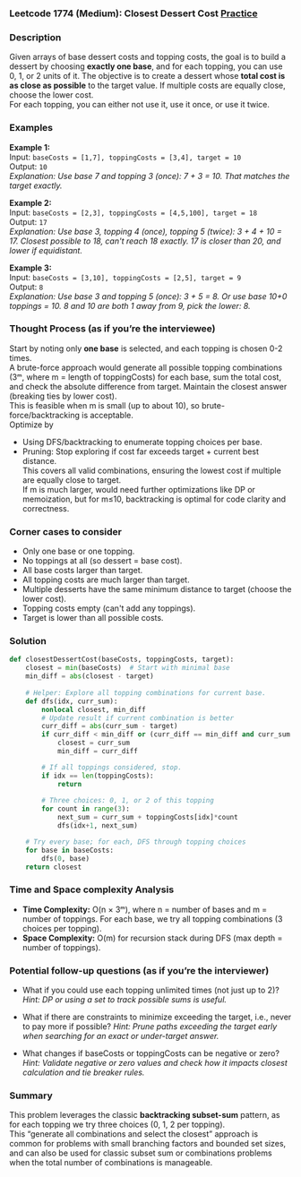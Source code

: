 ### Leetcode 1774 (Medium): Closest Dessert Cost [Practice](https://leetcode.com/problems/closest-dessert-cost)

### Description  
Given arrays of base dessert costs and topping costs, the goal is to build a dessert by choosing **exactly one base**, and for each topping, you can use 0, 1, or 2 units of it. The objective is to create a dessert whose **total cost is as close as possible** to the target value. If multiple costs are equally close, choose the lower cost.  
For each topping, you can either not use it, use it once, or use it twice.

### Examples  

**Example 1:**  
Input: `baseCosts = [1,7], toppingCosts = [3,4], target = 10`  
Output: `10`  
*Explanation: Use base 7 and topping 3 (once): 7 + 3 = 10. That matches the target exactly.*

**Example 2:**  
Input: `baseCosts = [2,3], toppingCosts = [4,5,100], target = 18`  
Output: `17`  
*Explanation: Use base 3, topping 4 (once), topping 5 (twice): 3 + 4 + 10 = 17. Closest possible to 18, can't reach 18 exactly. 17 is closer than 20, and lower if equidistant.*

**Example 3:**  
Input: `baseCosts = [3,10], toppingCosts = [2,5], target = 9`  
Output: `8`  
*Explanation: Use base 3 and topping 5 (once): 3 + 5 = 8. Or use base 10+0 toppings = 10. 8 and 10 are both 1 away from 9, pick the lower: 8.*

### Thought Process (as if you’re the interviewee)  
Start by noting only **one base** is selected, and each topping is chosen 0-2 times.  
A brute-force approach would generate all possible topping combinations (3ᵐ, where m = length of toppingCosts) for each base, sum the total cost, and check the absolute difference from target. Maintain the closest answer (breaking ties by lower cost).  
This is feasible when m is small (up to about 10), so brute-force/backtracking is acceptable.  
Optimize by  
- Using DFS/backtracking to enumerate topping choices per base.
- Pruning: Stop exploring if cost far exceeds target + current best distance.  
This covers all valid combinations, ensuring the lowest cost if multiple are equally close to target.  
If m is much larger, would need further optimizations like DP or memoization, but for m≤10, backtracking is optimal for code clarity and correctness.

### Corner cases to consider  
- Only one base or one topping.
- No toppings at all (so dessert = base cost).
- All base costs larger than target.
- All topping costs are much larger than target.
- Multiple desserts have the same minimum distance to target (choose the lower cost).
- Topping costs empty (can't add any toppings).
- Target is lower than all possible costs.

### Solution

```python
def closestDessertCost(baseCosts, toppingCosts, target):
    closest = min(baseCosts)  # Start with minimal base
    min_diff = abs(closest - target)
    
    # Helper: Explore all topping combinations for current base.
    def dfs(idx, curr_sum):
        nonlocal closest, min_diff
        # Update result if current combination is better
        curr_diff = abs(curr_sum - target)
        if curr_diff < min_diff or (curr_diff == min_diff and curr_sum < closest):
            closest = curr_sum
            min_diff = curr_diff

        # If all toppings considered, stop.
        if idx == len(toppingCosts):
            return
        
        # Three choices: 0, 1, or 2 of this topping
        for count in range(3):
            next_sum = curr_sum + toppingCosts[idx]*count
            dfs(idx+1, next_sum)

    # Try every base; for each, DFS through topping choices
    for base in baseCosts:
        dfs(0, base)
    return closest
```

### Time and Space complexity Analysis  

- **Time Complexity:** O(n × 3ᵐ), where n = number of bases and m = number of toppings. For each base, we try all topping combinations (3 choices per topping).
- **Space Complexity:** O(m) for recursion stack during DFS (max depth = number of toppings).

### Potential follow-up questions (as if you’re the interviewer)  

- What if you could use each topping unlimited times (not just up to 2)?
  *Hint: DP or using a set to track possible sums is useful.*

- What if there are constraints to minimize exceeding the target, i.e., never to pay more if possible?
  *Hint: Prune paths exceeding the target early when searching for an exact or under-target answer.*

- What changes if baseCosts or toppingCosts can be negative or zero?
  *Hint: Validate negative or zero values and check how it impacts closest calculation and tie breaker rules.*

### Summary
This problem leverages the classic **backtracking subset-sum** pattern, as for each topping we try three choices (0, 1, 2 per topping).  
This “generate all combinations and select the closest” approach is common for problems with small branching factors and bounded set sizes, and can also be used for classic subset sum or combinations problems when the total number of combinations is manageable.